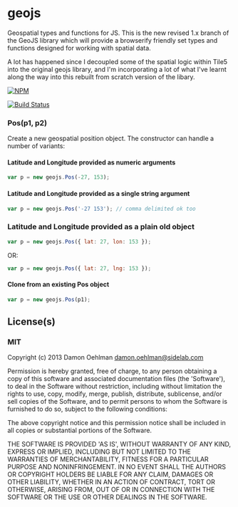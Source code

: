 # geojs

Geospatial types and functions for JS.  This is the new revised 1.x branch
of the GeoJS library which will provide a browserify friendly set types
and functions designed for working with spatial data.

A lot has happened since I decoupled some of the spatial logic within
Tile5 into the original geojs library, and I'm incorporating a lot of
what I've learnt along the way into this rebuilt from scratch version
of the libary.


[![NPM](https://nodei.co/npm/geojs.png)](https://nodei.co/npm/geojs/)

[![Build Status](https://travis-ci.org/DamonOehlman/geojs.png?branch=master)](https://travis-ci.org/DamonOehlman/geojs)

### Pos(p1, p2)

Create a new geospatial position object. The constructor can handle a number
of variants:

#### Latitude and Longitude provided as numeric arguments

```js
var p = new geojs.Pos(-27, 153);
```

#### Latitude and Longitude provided as a single string argument

```js
var p = new geojs.Pos('-27 153'); // comma delimited ok too
```

### Latitude and Longitude provided as a plain old object

```js
var p = new geojs.Pos({ lat: 27, lon: 153 });
```

OR:

```js
var p = new geojs.Pos({ lat: 27, lng: 153 });
```

#### Clone from an existing Pos object

```js
var p = new geojs.Pos(p1);
```

## License(s)

### MIT

Copyright (c) 2013 Damon Oehlman <damon.oehlman@sidelab.com>

Permission is hereby granted, free of charge, to any person obtaining
a copy of this software and associated documentation files (the
'Software'), to deal in the Software without restriction, including
without limitation the rights to use, copy, modify, merge, publish,
distribute, sublicense, and/or sell copies of the Software, and to
permit persons to whom the Software is furnished to do so, subject to
the following conditions:

The above copyright notice and this permission notice shall be
included in all copies or substantial portions of the Software.

THE SOFTWARE IS PROVIDED 'AS IS', WITHOUT WARRANTY OF ANY KIND,
EXPRESS OR IMPLIED, INCLUDING BUT NOT LIMITED TO THE WARRANTIES OF
MERCHANTABILITY, FITNESS FOR A PARTICULAR PURPOSE AND NONINFRINGEMENT.
IN NO EVENT SHALL THE AUTHORS OR COPYRIGHT HOLDERS BE LIABLE FOR ANY
CLAIM, DAMAGES OR OTHER LIABILITY, WHETHER IN AN ACTION OF CONTRACT,
TORT OR OTHERWISE, ARISING FROM, OUT OF OR IN CONNECTION WITH THE
SOFTWARE OR THE USE OR OTHER DEALINGS IN THE SOFTWARE.
